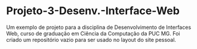 # Projeto-3-Desenv.-Interface-Web
Um exemplo de projeto para a disciplina de Desenvolvimento de Interfaces Web, curso de graduação em Ciência da Computação da PUC MG. Foi criado um repositório vazio para ser usado no layout do site pessoal.
